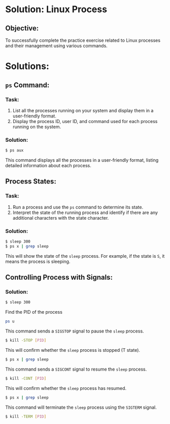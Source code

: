 # Solution: Linux Process

## Objective:

To successfully complete the practice exercise related to Linux processes and their management using various commands.

# Solutions:

## **`ps` Command:**

### Task:

1. List all the processes running on your system and display them in a user-friendly format.
2. Display the process ID, user ID, and command used for each process running on the system.

### Solution:

```bash
$ ps aux
```

This command displays all the processes in a user-friendly format, listing detailed information about each process.

## **Process States:**

### Task:

1. Run a process and use the `ps` command to determine its state.
2. Interpret the state of the running process and identify if there are any additional characters with the state character.

### Solution:

```bash
$ sleep 300
$ ps x | grep sleep
```

This will show the state of the `sleep` process. For example, if the state is `S`, it means the process is sleeping.

## **Controlling Process with Signals:**

### Solution:

```bash
$ sleep 300
```

Find the PID of the process

```bash
ps u 
```

This command sends a `SIGSTOP` signal to pause the `sleep` process.
```bash
$ kill -STOP [PID]
```


This will confirm whether the `sleep` process is stopped (T state).

```bash
$ ps x | grep sleep
```

This command sends a `SIGCONT` signal to resume the `sleep` process.

```bash
$ kill -CONT [PID]
```

This will confirm whether the `sleep` process has resumed.

```bash
$ ps x | grep sleep
```


This command will terminate the `sleep` process using the `SIGTERM` signal.
```bash
$ kill -TERM [PID]
```



